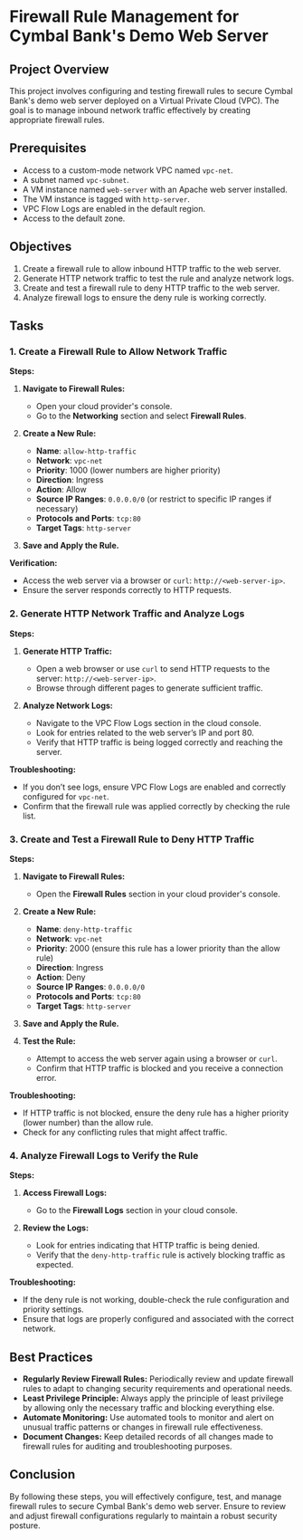 # Firewall Rule Management for Cymbal Bank's Demo Web Server

## Project Overview

This project involves configuring and testing firewall rules to secure Cymbal Bank's demo web server deployed on a Virtual Private Cloud (VPC). The goal is to manage inbound network traffic effectively by creating appropriate firewall rules.

## Prerequisites

- Access to a custom-mode network VPC named `vpc-net`.
- A subnet named `vpc-subnet`.
- A VM instance named `web-server` with an Apache web server installed.
- The VM instance is tagged with `http-server`.
- VPC Flow Logs are enabled in the default region.
- Access to the default zone.

## Objectives

1. Create a firewall rule to allow inbound HTTP traffic to the web server.
2. Generate HTTP network traffic to test the rule and analyze network logs.
3. Create and test a firewall rule to deny HTTP traffic to the web server.
4. Analyze firewall logs to ensure the deny rule is working correctly.

## Tasks

### 1. Create a Firewall Rule to Allow Network Traffic

**Steps:**

1. **Navigate to Firewall Rules:**
   - Open your cloud provider's console.
   - Go to the **Networking** section and select **Firewall Rules**.

2. **Create a New Rule:**
   - **Name**: `allow-http-traffic`
   - **Network**: `vpc-net`
   - **Priority**: 1000 (lower numbers are higher priority)
   - **Direction**: Ingress
   - **Action**: Allow
   - **Source IP Ranges**: `0.0.0.0/0` (or restrict to specific IP ranges if necessary)
   - **Protocols and Ports**: `tcp:80`
   - **Target Tags**: `http-server`

3. **Save and Apply the Rule.**

**Verification:**

- Access the web server via a browser or `curl`: `http://<web-server-ip>`.
- Ensure the server responds correctly to HTTP requests.

### 2. Generate HTTP Network Traffic and Analyze Logs

**Steps:**

1. **Generate HTTP Traffic:**
   - Open a web browser or use `curl` to send HTTP requests to the server: `http://<web-server-ip>`.
   - Browse through different pages to generate sufficient traffic.

2. **Analyze Network Logs:**
   - Navigate to the VPC Flow Logs section in the cloud console.
   - Look for entries related to the web server’s IP and port 80.
   - Verify that HTTP traffic is being logged correctly and reaching the server.

**Troubleshooting:**

- If you don’t see logs, ensure VPC Flow Logs are enabled and correctly configured for `vpc-net`.
- Confirm that the firewall rule was applied correctly by checking the rule list.

### 3. Create and Test a Firewall Rule to Deny HTTP Traffic

**Steps:**

1. **Navigate to Firewall Rules:**
   - Open the **Firewall Rules** section in your cloud provider's console.

2. **Create a New Rule:**
   - **Name**: `deny-http-traffic`
   - **Network**: `vpc-net`
   - **Priority**: 2000 (ensure this rule has a lower priority than the allow rule)
   - **Direction**: Ingress
   - **Action**: Deny
   - **Source IP Ranges**: `0.0.0.0/0`
   - **Protocols and Ports**: `tcp:80`
   - **Target Tags**: `http-server`

3. **Save and Apply the Rule.**

4. **Test the Rule:**
   - Attempt to access the web server again using a browser or `curl`.
   - Confirm that HTTP traffic is blocked and you receive a connection error.

**Troubleshooting:**

- If HTTP traffic is not blocked, ensure the deny rule has a higher priority (lower number) than the allow rule.
- Check for any conflicting rules that might affect traffic.

### 4. Analyze Firewall Logs to Verify the Rule

**Steps:**

1. **Access Firewall Logs:**
   - Go to the **Firewall Logs** section in your cloud console.

2. **Review the Logs:**
   - Look for entries indicating that HTTP traffic is being denied.
   - Verify that the `deny-http-traffic` rule is actively blocking traffic as expected.

**Troubleshooting:**

- If the deny rule is not working, double-check the rule configuration and priority settings.
- Ensure that logs are properly configured and associated with the correct network.

## Best Practices

- **Regularly Review Firewall Rules:** Periodically review and update firewall rules to adapt to changing security requirements and operational needs.
- **Least Privilege Principle:** Always apply the principle of least privilege by allowing only the necessary traffic and blocking everything else.
- **Automate Monitoring:** Use automated tools to monitor and alert on unusual traffic patterns or changes in firewall rule effectiveness.
- **Document Changes:** Keep detailed records of all changes made to firewall rules for auditing and troubleshooting purposes.

## Conclusion

By following these steps, you will effectively configure, test, and manage firewall rules to secure Cymbal Bank's demo web server. Ensure to review and adjust firewall configurations regularly to maintain a robust security posture.


